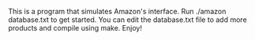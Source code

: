 This is a program that simulates Amazon's interface. Run ./amazon database.txt to get started. You can edit the database.txt file to add more products
and compile using make. Enjoy!
